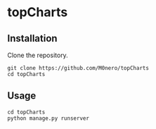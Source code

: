 # topCharts

## Installation



Clone the repository.
~~~
git clone https://github.com/M0nero/topCharts
cd topCharts
~~~


## Usage
~~~
cd topCharts
python manage.py runserver
~~~
